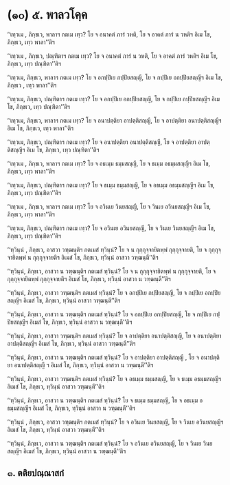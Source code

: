 <h1>(๑๐) ๕. พาลวโคฺค</h1>
<p> ‘‘เทฺวเม , ภิกฺขเว, พาลาฯ กตเม เทฺว? โย จ อนาคตํ ภารํ วหติ, โย จ อาคตํ ภารํ น วหติฯ อิเม โข, ภิกฺขเว, เทฺว พาลา’’ติฯ</p>


<p> ‘‘เทฺวเม , ภิกฺขเว, ปณฺฑิตาฯ กตเม เทฺว? โย จ อนาคตํ ภารํ น วหติ, โย จ อาคตํ ภารํ วหติฯ อิเม โข, ภิกฺขเว, เทฺว ปณฺฑิตา’’ติฯ</p>


<p> ‘‘เทฺวเม, ภิกฺขเว, พาลาฯ กตเม เทฺว? โย จ อกปฺปิเย กปฺปิยสญฺญี, โย จ กปฺปิเย อกปฺปิยสญฺญีฯ อิเม โข, ภิกฺขเว , เทฺว พาลา’’ติฯ</p>


<p> ‘‘เทฺวเม, ภิกฺขเว, ปณฺฑิตาฯ กตเม เทฺว? โย จ อกปฺปิเย อกปฺปิยสญฺญี, โย จ กปฺปิเย กปฺปิยสญฺญีฯ อิเม โข, ภิกฺขเว, เทฺว ปณฺฑิตา’’ติฯ</p>


<p> ‘‘เทฺวเม, ภิกฺขเว, พาลาฯ กตเม เทฺว? โย จ อนาปตฺติยา อาปตฺติสญฺญี, โย จ อาปตฺติยา อนาปตฺติสญฺญีฯ อิเม โข, ภิกฺขเว, เทฺว พาลา’’ติฯ</p>


<p> ‘‘เทฺวเม, ภิกฺขเว, ปณฺฑิตาฯ กตเม เทฺว? โย จ อนาปตฺติยา อนาปตฺติสญฺญี, โย จ อาปตฺติยา อาปตฺติสญฺญีฯ อิเม โข, ภิกฺขเว, เทฺว ปณฺฑิตา’’ติฯ</p>


<p> ‘‘เทฺวเม , ภิกฺขเว, พาลาฯ กตเม เทฺว? โย จ อธเมฺม ธมฺมสญฺญี, โย จ ธเมฺม อธมฺมสญฺญีฯ อิเม โข, ภิกฺขเว, เทฺว พาลา’’ติฯ</p>


<p> ‘‘เทฺวเม, ภิกฺขเว, ปณฺฑิตาฯ กตเม เทฺว? โย จ ธเมฺม ธมฺมสญฺญี, โย จ อธเมฺม อธมฺมสญฺญีฯ อิเม โข, ภิกฺขเว, เทฺว ปณฺฑิตา’’ติฯ</p>


<p> ‘‘เทฺวเม , ภิกฺขเว, พาลาฯ กตเม เทฺว? โย จ อวินเย วินยสญฺญี, โย จ วินเย อวินยสญฺญีฯ อิเม โข, ภิกฺขเว, เทฺว พาลา’’ติฯ</p>


<p> ‘‘เทฺวเม, ภิกฺขเว, ปณฺฑิตาฯ กตเม เทฺว? โย จ อวินเย  อวินยสญฺญี, โย จ วินเย วินยสญฺญีฯ อิเม โข, ภิกฺขเว, เทฺว ปณฺฑิตา’’ติฯ</p>


<p> ‘‘ทฺวินฺนํ , ภิกฺขเว, อาสวา วฑฺฒนฺติฯ กตเมสํ ทฺวินฺนํ? โย จ น กุกฺกุจฺจายิตพฺพํ กุกฺกุจฺจายติ, โย จ กุกฺกุจฺจายิตพฺพํ น กุกฺกุจฺจายติฯ อิเมสํ โข, ภิกฺขเว, ทฺวินฺนํ อาสวา วฑฺฒนฺตี’’ติฯ</p>


<p> ‘‘ทฺวินฺนํ, ภิกฺขเว, อาสวา น วฑฺฒนฺติฯ กตเมสํ ทฺวินฺนํ? โย จ น กุกฺกุจฺจายิตพฺพํ น กุกฺกุจฺจายติ, โย จ กุกฺกุจฺจายิตพฺพํ กุกฺกุจฺจายติฯ อิเมสํ โข, ภิกฺขเว, ทฺวินฺนํ อาสวา น วฑฺฒนฺตี’’ติฯ</p>


<p> ‘‘ทฺวินฺนํ, ภิกฺขเว, อาสวา วฑฺฒนฺติฯ กตเมสํ ทฺวินฺนํ? โย จ อกปฺปิเย กปฺปิยสญฺญี, โย จ กปฺปิเย อกปฺปิยสญฺญีฯ อิเมสํ โข, ภิกฺขเว, ทฺวินฺนํ อาสวา วฑฺฒนฺตี’’ติฯ</p>


<p> ‘‘ทฺวินฺนํ, ภิกฺขเว, อาสวา น วฑฺฒนฺติฯ กตเมสํ ทฺวินฺนํ? โย จ อกปฺปิเย อกปฺปิยสญฺญี, โย จ กปฺปิเย กปฺปิยสญฺญีฯ อิเมสํ โข, ภิกฺขเว, ทฺวินฺนํ อาสวา น วฑฺฒนฺตี’’ติฯ</p>


<p> ‘‘ทฺวินฺนํ, ภิกฺขเว, อาสวา วฑฺฒนฺติฯ กตเมสํ ทฺวินฺนํ? โย  จ อาปตฺติยา อนาปตฺติสญฺญี, โย จ อนาปตฺติยา อาปตฺติสญฺญีฯ อิเมสํ โข, ภิกฺขเว, ทฺวินฺนํ อาสวา วฑฺฒนฺตี’’ติฯ</p>


<p> ‘‘ทฺวินฺนํ, ภิกฺขเว, อาสวา น วฑฺฒนฺติฯ กตเมสํ ทฺวินฺนํ? โย จ อาปตฺติยา อาปตฺติสญฺญี , โย จ อนาปตฺติยา อนาปตฺติสญฺญี ฯ อิเมสํ โข, ภิกฺขเว, ทฺวินฺนํ อาสวา น วฑฺฒนฺตี’’ติฯ</p>


<p> ‘‘ทฺวินฺนํ, ภิกฺขเว, อาสวา วฑฺฒนฺติฯ กตเมสํ ทฺวินฺนํ? โย จ อธเมฺม ธมฺมสญฺญี, โย จ ธเมฺม อธมฺมสญฺญีฯ อิเมสํ โข, ภิกฺขเว, ทฺวินฺนํ อาสวา วฑฺฒนฺตี’’ติฯ</p>


<p> ‘‘ทฺวินฺนํ, ภิกฺขเว, อาสวา น วฑฺฒนฺติฯ กตเมสํ ทฺวินฺนํ? โย จ ธเมฺม ธมฺมสญฺญี, โย จ อธเมฺม อธมฺมสญฺญีฯ อิเมสํ โข, ภิกฺขเว, ทฺวินฺนํ อาสวา น วฑฺฒนฺตี’’ติฯ</p>


<p> ‘‘ทฺวินฺนํ , ภิกฺขเว, อาสวา วฑฺฒนฺติฯ กตเมสํ ทฺวินฺนํ? โย จ อวินเย วินยสญฺญี, โย จ วินเย อวินยสญฺญีฯ อิเมสํ โข, ภิกฺขเว, ทฺวินฺนํ อาสวา วฑฺฒนฺตี’’ติฯ</p>


<p> ‘‘ทฺวินฺนํ, ภิกฺขเว, อาสวา น วฑฺฒนฺติฯ กตเมสํ ทฺวินฺนํ? โย จ อวินเย อวินยสญฺญี, โย จ วินเย วินยสญฺญีฯ อิเมสํ โข, ภิกฺขเว, ทฺวินฺนํ อาสวา น วฑฺฒนฺตี’’ติฯ</p>

</p>

</p>


<h2>๓. ตติยปณฺณาสกํ</h2>